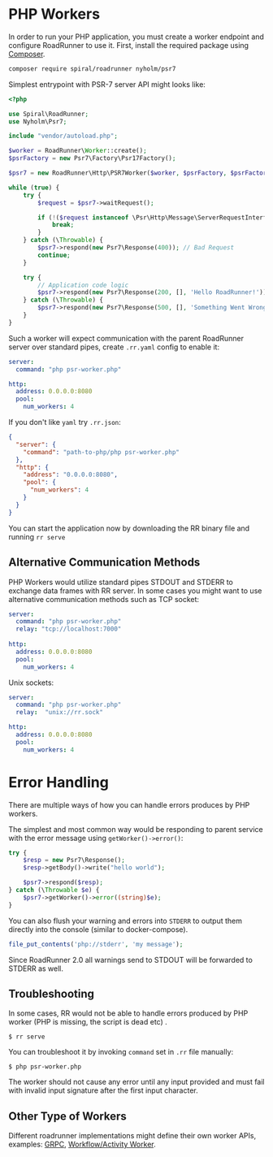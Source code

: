 # PHP Workers

In order to run your PHP application, you must create a worker endpoint and configure RoadRunner to use it. First,
install the required package using [Composer](https://getcomposer.org/).

```bash
composer require spiral/roadrunner nyholm/psr7
```

Simplest entrypoint with PSR-7 server API might looks like:

```php
<?php

use Spiral\RoadRunner;
use Nyholm\Psr7;

include "vendor/autoload.php";

$worker = RoadRunner\Worker::create();
$psrFactory = new Psr7\Factory\Psr17Factory();

$psr7 = new RoadRunner\Http\PSR7Worker($worker, $psrFactory, $psrFactory, $psrFactory);

while (true) {
    try {
        $request = $psr7->waitRequest();

        if (!($request instanceof \Psr\Http\Message\ServerRequestInterface)) { // Termination request received
            break;
        }
    } catch (\Throwable) {
        $psr7->respond(new Psr7\Response(400)); // Bad Request
        continue;
    }

    try {
        // Application code logic
        $psr7->respond(new Psr7\Response(200, [], 'Hello RoadRunner!'));
    } catch (\Throwable) {
        $psr7->respond(new Psr7\Response(500, [], 'Something Went Wrong!'));
    }
}
```

Such a worker will expect communication with the parent RoadRunner server over standard pipes, create `.rr.yaml` config
to enable it:

```yaml
server:
  command: "php psr-worker.php"

http:
  address: 0.0.0.0:8080
  pool:
    num_workers: 4
```

If you don't like `yaml` try `.rr.json`:

```json
{
  "server": {
    "command": "path-to-php/php psr-worker.php"
  },
  "http": {
    "address": "0.0.0.0:8080",
    "pool": {
      "num_workers": 4
    }
  }
}
```

You can start the application now by downloading the RR binary file and running `rr serve`

## Alternative Communication Methods

PHP Workers would utilize standard pipes STDOUT and STDERR to exchange data frames with RR server. In some cases you might
want to use alternative communication methods such as TCP socket:

```yaml
server:
  command: "php psr-worker.php"
  relay: "tcp://localhost:7000"
  
http:
  address: 0.0.0.0:8080
  pool:
    num_workers: 4
```

Unix sockets:

```yaml
server:
  command: "php psr-worker.php"
  relay:  "unix://rr.sock"

http:
  address: 0.0.0.0:8080
  pool:
    num_workers: 4
```

# Error Handling
There are multiple ways of how you can handle errors produces by PHP workers.

The simplest and most common way would be responding to parent service with the error message using `getWorker()->error()`:

```php
try {
    $resp = new Psr7\Response();
    $resp->getBody()->write("hello world");

    $psr7->respond($resp);
} catch (\Throwable $e) {
    $psr7->getWorker()->error((string)$e);
}
```

You can also flush your warning and errors into `STDERR` to output them directly into the console (similar to docker-compose).

```php
file_put_contents('php://stderr', 'my message');
```

Since RoadRunner 2.0 all warnings send to STDOUT will be forwarded to STDERR as well.

## Troubleshooting

In some cases, RR would not be able to handle errors produced by PHP worker (PHP is missing, the script is dead etc)
.

```
$ rr serve
```

You can troubleshoot it by invoking `command` set in `.rr` file manually:

```
$ php psr-worker.php
```

The worker should not cause any error until any input provided and must fail with invalid input signature after the
first input character.

## Other Type of Workers

Different roadrunner implementations might define their own worker APIs,
examples: [GRPC](https://github.com/spiral/roadrunner-grpc), [Workflow/Activity Worker](https://legacy-documentation-sdks.temporal.io/php/workers).
